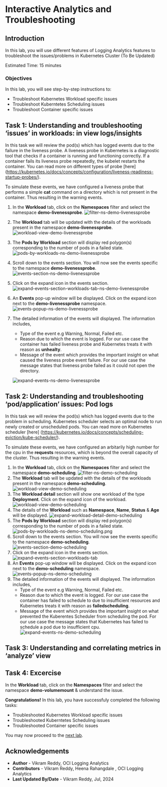 # Interactive Analytics and Troubleshooting

## Introduction

In this lab, you will use different features of Logging Analytics features to troubleshoot the issues/problems in Kubernetes Cluster (To Be Updated)

Estimated Time: 15 minutes

### Objectives

In this lab, you will see step-by-step instructions to:

  - Troubleshoot Kubernetes Workload specific issues
  - Troubleshoot Kuberntetes Scheduling issues 
  - Troubleshoot Container specific issues 


## Task 1: Understanding and troubleshooting ‘issues’ in workloads: in view logs/insights
   In this task we will review the pod(s) which has logged events due to the failure in the liveness probe.
   A liveness probe in Kubernetes is a diagnostic tool that checks if a container is running and functioning correctly. If a container fails its liveness probe repeatedly, the kubelet restarts the container. You can read more on different types of probe [here] (https://kubernetes.io/docs/concepts/configuration/liveness-readiness-startup-probes/).

   To simulate these events, we have configured a liveness probe that performs a simple **cat** command on a directory which is not present in the container. Thus resulting in the warning events.

1. In the **Workload** tab, click on the **Namespaces** filter and select the namespace **demo-livenessprobe**.
   ![filter-ns-demo-livenessprobe](images/filter-ns-demo-livenessprobe.png)
2. The **Workload** tab will be updated with the details of the workloads present in the namespace **demo-livenessprobe**.
   ![workload-view-demo-livenessprobe](images/workload-view-demo-livenessprobe.png) 
3. The **Pods by Workload** section will display red polygon(s) corresponding to the number of pods in a failed state.
   ![pods-by-workloads-ns-demo-livenessprobe](images/pods-by-workloads-ns-demo-livenessprobe.png) 
4. Scroll down to the events section. You will now see the events specific to the namespace **demo-livenessprobe**.
   ![events-section-ns-demo-livenessprobe](images/events-section-ns-demo-livenessprobe.png) 
5. Click on the expand icon in the events section.
   ![expand-events-section-workloads-tab-ns-demo-livenessprobe](images/expand-events-section-workloads-tab-ns-demo-livenessprobe.png)  
6. An **Events** pop-up window will be displayed. Click on the expand icon next to the **demo-livenessprobe** namespace.
    ![events-popup-ns-demo-livenessprobe](images/events-popup-ns-demo-livenessprobe.png) 
7. The detailed information of the events will displayed. The information includes,
    - Type of the event e.g Warning, Normal, Failed etc.
    - Reason due to which the event is logged. For our use case the container has failed liveness probe and Kubernetes treats it with reason as **unhealty**.
    - Message of the event which provides the important insight on what caused the liveness probe event failure. For our use case the message states that liveness probe failed as it could not open the directory.

    ![expand-events-ns-demo-livenessprobe](images/expand-events-ns-demo-livenessprobe.png)

## Task 2: Understanding and troubleshooting ‘pod/application’ issues: Pod logs 
   In this task we will review the pod(s) which has logged events due to the problem in scheduling.
   Kubernetes scheduler selects an optimal node to run newly created or unscheduled pods.
   You can read more on Kubernetes scheduler [here] (https://kubernetes.io/docs/concepts/scheduling-eviction/kube-scheduler/).

   To simulate these events, we have configured an arbitarily high number for the cpu in the **requests** resources, which is beyond the overall capacity of the cluster.
   Thus resulting in the warning events.

1. In the **Workload** tab, click on the **Namespaces** filter and select the namespace **demo-scheduling**.
   ![filter-ns-demo-scheduling](images/filter-ns-demo-scheduling.png)
2. The **Workload** tab will be updated with the details of the workloads present in the namespace **demo-scheduling**.
   ![workload-view-demo-scheduling](images/workload-view-demo-scheduling.png)
3. The **Workload detail** section will show one workload of the type **Deployment**. Click on the expand icon of the workload.
   ![workload-view-demo-scheduling](images/workload-view-demo-scheduling.png) 
4. The details of the **Workload** such as **Namespace**, **Name**, **Status** & **Age** will be displayed.
   ![expand-workload-detail-demo-scheduling](images/expand-workload-detail-demo-scheduling.png)
5. The **Pods by Workload** section will display red polygon(s) corresponding to the number of pods in a failed state. 
   ![pods-by-workloads-ns-demo-scheduling.png](images/pods-by-workloads-ns-demo-scheduling.png)
6. Scroll down to the events section. You will now see the events specific to the namespace **demo-scheduling**.
   ![events-section-demo-scheduling](images/events-section-demo-scheduling.png) 
7. Click on the expand icon in the events section.
   ![expand-events-section-workloads-tab](images/expand-events-section-workloads-tab-ns-demo-scheduling.png) 
8. An **Events** pop-up window will be displayed. Click on the expand icon next to the **demo-scheduling** namespace.
    ![events-popup-ns-demo-scheduling](images/events-popup-ns-demo-scheduling.png) 
9. The detailed information of the events will displayed. The information includes,
    - Type of the event e.g Warning, Normal, Failed etc.
    - Reason due to which the event is logged. For our use case the container has failed to schedule to due to insufficient resources and Kubernetes treats it with reason as **failedscheduling**.
    - Message of the event which provides the important insight on what prevented the Kuberentes Scheduler from scheduling the pod. For our use case the message states that Kubernetes has failed to schedule a pod due to insufficient cpu.
    ![expand-events-ns-demo-scheduling](images/expand-events-ns-demo-scheduling.png)

## Task 3: Understanding and correlating metrics in ‘analyze’ view
## Task 4: Excercise
In the **Workload** tab, click on the **Namespaces** filter and select the namespace **demo-volumemount** & understand the issue.

**Congratulations!** In this lab, you have successfuly completed the following tasks:
  - Troubleshooted Kubernetes Workload specific issues
  - Troubleshooted Kuberntetes Scheduling issues 
  - Troubleshooted Container specific issues 

  You may now proceed to the [next lab](#next).

## Acknowledgements
* **Author** - Vikram Reddy, OCI Logging Analytics
* **Contributors** -  Vikram Reddy, Heena Rahangdale , OCI Logging Analytics
* **Last Updated By/Date** - Vikram Reddy, Jul, 2024